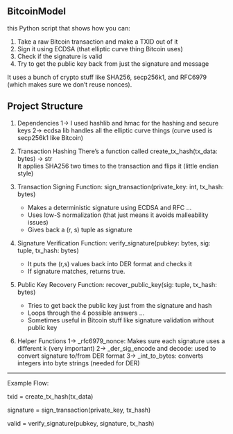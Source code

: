 BitcoinModel
-----------------------------------------------------------------------------------------------------------------------


this Python script that shows how you can:

1. Take a raw Bitcoin transaction and make a TXID out of it
2. Sign it using ECDSA (that elliptic curve thing Bitcoin uses)
3. Check if the signature is valid
4. Try to get the public key back from just the signature and message

It uses a bunch of crypto stuff like SHA256, secp256k1, and RFC6979 (which makes sure we don’t reuse nonces). 


Project Structure
-----------------------------------------------------------------------------------------------------------------------

1. Dependencies
   1-> I used hashlib and hmac for the hashing and secure keys
   2-> ecdsa lib handles all the elliptic curve things (curve used is secp256k1 like Bitcoin)

2. Transaction Hashing
   There’s a function called create_tx_hash(tx_data: bytes) -> str  
   It applies SHA256 two times to the transaction and flips it (little endian style)

3. Transaction Signing
   Function: sign_transaction(private_key: int, tx_hash: bytes)
   - Makes a deterministic signature using ECDSA and RFC ...
   - Uses low-S normalization (that just means it avoids malleability issues)
   - Gives back a (r, s) tuple as signature

4. Signature Verification
   Function: verify_signature(pubkey: bytes, sig: tuple, tx_hash: bytes)
   - It puts the (r,s) values back into DER format and checks it
   - If signature matches, returns true.

5. Public Key Recovery
   Function: recover_public_key(sig: tuple, tx_hash: bytes)
   - Tries to get back the public key just from the signature and hash
   - Loops through the 4 possible answers ...
   - Sometimes useful in Bitcoin stuff like signature validation without public key

6. Helper Functions
   1-> _rfc6979_nonce: Makes sure each signature uses a different k (very important)
   2-> _der_sig_encode and decode: used to convert signature to/from DER format
   3-> _int_to_bytes: converts integers into byte strings (needed for DER)

---

Example Flow:


txid = create_tx_hash(tx_data)

signature = sign_transaction(private_key, tx_hash)     

valid = verify_signature(pubkey, signature, tx_hash)






